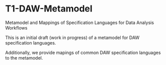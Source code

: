 # T1-DAW-Metamodel
Metamodel and Mappings of Specification Languages for Data Analysis Workflows


This is an initial draft (work in progress) of a metamodel for DAW specification languages.

Additionally, we provide mapings of common DAW specification languages to the metamodel.



